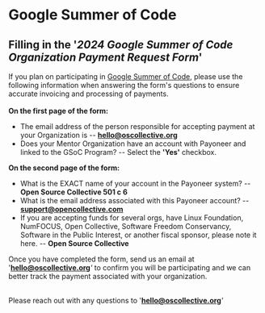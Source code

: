 # Google Summer of Code

## **Filling in the '**_**2024 Google Summer of Code Organization Payment Request Form**_**'**

If you plan on participating in [Google Summer of Code](https://opencollective.com/redirect?url=https%3A%2F%2Fsummerofcode.withgoogle.com%2Fprograms%2F2022), please use the following information when answering the form's questions to ensure accurate invoicing and processing of payments. \
\
**On the first page of the form:**

* The email address of the person responsible for accepting payment at your Organization is -- **hello@oscollective.org**
* Does your Mentor Organization have an account with Payoneer and linked to the GSoC Program? -- Select the **'Yes'** checkbox.

**On the second page of the form:**

* What is the EXACT name of your account in the Payoneer system? --\
  **Open Source Collective 501 c 6**
* What is the email address associated with this Payoneer account? -- **support@opencollective.com**
* If you are accepting funds for several orgs, have Linux Foundation, NumFOCUS, Open Collective, Software Freedom Conservancy, Software in the Public Interest, or another fiscal sponsor, please note it here. -- **Open Source Collective**

Once you have completed the form, send us an email at '**hello@oscollective.org**_'_ to confirm you will be participating and we can better track the payment associated with your organization.

\
Please reach out with any questions to '**hello@oscollective.org**_'_
